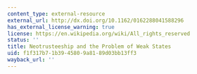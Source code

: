 ```yaml
---
content_type: external-resource
external_url: http://dx.doi.org/10.1162/0162288041588296
has_external_license_warning: true
license: https://en.wikipedia.org/wiki/All_rights_reserved
status: ''
title: Neotrusteeship and the Problem of Weak States
uid: f1f317b7-1b39-4580-9a81-89d03bb13ff3
wayback_url: ''
---
```


